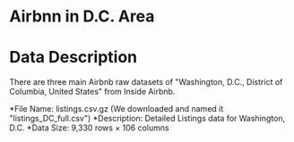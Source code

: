 # Airbnn in D.C. Area
# Data Description

There are three main Airbnb raw datasets of "Washington, D.C., District of Columbia, United States" from Inside Airbnb.

*File Name: listings.csv.gz (We downloaded and named it "listings_DC_full.csv")
*Description: Detailed Listings data for Washington, D.C.
*Data Size: 9,330 rows × 106 columns
